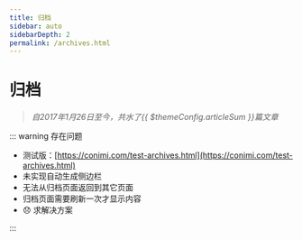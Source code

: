 ```yaml
---
title: 归档
sidebar: auto
sidebarDepth: 2
permalink: /archives.html
---
```


# 归档<Badge text="待完善" type="warning"/>

> *自2017年1月26日至今，共水了{{ $themeConfig.articleSum }}篇文章*

::: warning 存在问题

- 测试版：[https://conimi.com/test-archives.html](https://conimi.com/test-archives.html)
- 未实现自动生成侧边栏  
- 无法从归档页面返回到其它页面
- 归档页面需要刷新一次才显示内容
- :disappointed: 求解决方案

:::


<Vssue :title="$title"/> 
